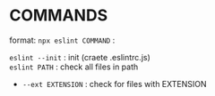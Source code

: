 # COMMANDS

format: `npx eslint COMMAND` :   

`eslint --init` : init (craete .eslintrc.js)  
`eslint PATH` : check all files in path  
*	`--ext EXTENSION` : check for files with EXTENSION  